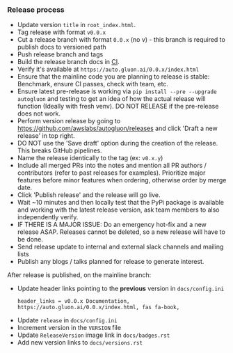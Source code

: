 ### Release process

* Update version `title` in `root_index.html`.
* Tag release with format `v0.0.x`
* Cut a release branch with format `0.0.x` (no v) - this branch is required to publish docs to versioned path
* Push release branch and tags
* Build the release branch docs in [CI](https://ci.gluon.ai/job/autogluon/).
* Verify it's available at `https://auto.gluon.ai/0.0.x/index.html`
* Ensure that the mainline code you are planning to release is stable: Benchmark, ensure CI passes, check with team, etc.
* Ensure latest pre-release is working via `pip install --pre --upgrade autogluon` and testing to get an idea of how the actual release will function (Ideally with fresh venv). DO NOT RELEASE if the pre-release does not work.
* Perform version release by going to https://github.com/awslabs/autogluon/releases and click 'Draft a new release' in top right.
* DO NOT use the 'Save draft' option during the creation of the release. This breaks GitHub pipelines.
* Name the release identically to the tag (ex: `v0.x.y`)
* Include all merged PRs into the notes and mention all PR authors / contributors (refer to past releases for examples). Prioritize major features before minor features when ordering, otherwise order by merge date.
* Click 'Publish release' and the release will go live.
* Wait ~10 minutes and then locally test that the PyPi package is available and working with the latest release version, ask team members to also independently verify.
* IF THERE IS A MAJOR ISSUE: Do an emergency hot-fix and a new release ASAP. Releases cannot be deleted, so a new release will have to be done.
* Send release update to internal and external slack channels and mailing lists
* Publish any blogs / talks planned for release to generate interest.

After release is published, on the mainline branch:
* Update header links pointing to the **previous** version in `docs/config.ini` 
    ```
    header_links = v0.0.x Documentation, https://auto.gluon.ai/0.0.x/index.html, fas fa-book,
    ```
* Update `release` in `docs/config.ini`
* Increment version in the `VERSION` file
* Update `ReleaseVersion` image link in `docs/badges.rst`
* Add new version links to `docs/versions.rst`
